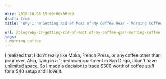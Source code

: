```yaml
---

date: 2018-10-08 15:00:00+00:00
draft: true
title: 'Why I''m Getting Rid of Most of My Coffee Gear - Morning Coffee #1'

url: /blog/why-im-getting-rid-of-most-of-my-coffee-gear-morning-coffee-1
tags:
- Morning Coffee
---
```




 


I realized that I don't really like Moka, French Press, or any coffee other than pour over. Also, living in a 1-bedroom apartment in San Diego, I don't have unlimited space. So I made a decision to trade $300 worth of coffee stuff for a $40 setup and I love it.
